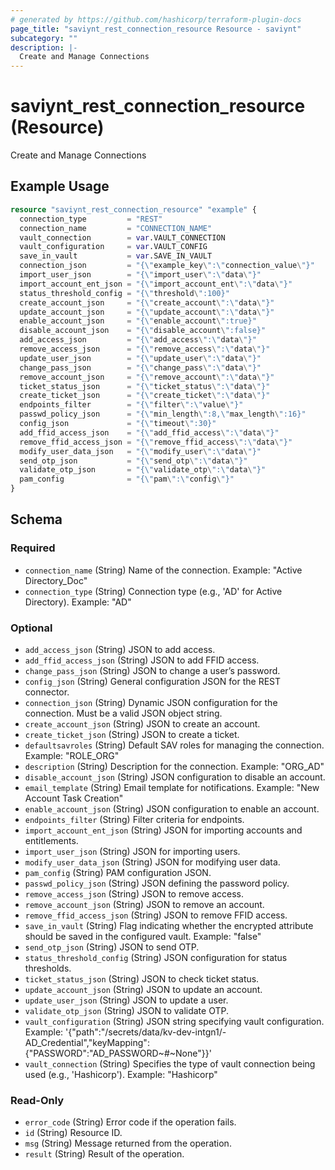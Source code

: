```yaml
---
# generated by https://github.com/hashicorp/terraform-plugin-docs
page_title: "saviynt_rest_connection_resource Resource - saviynt"
subcategory: ""
description: |-
  Create and Manage Connections
---
```


# saviynt_rest_connection_resource (Resource)

Create and Manage Connections

## Example Usage

```terraform
resource "saviynt_rest_connection_resource" "example" {
  connection_type         = "REST"
  connection_name         = "CONNECTION_NAME"
  vault_connection        = var.VAULT_CONNECTION
  vault_configuration     = var.VAULT_CONFIG
  save_in_vault           = var.SAVE_IN_VAULT
  connection_json         = "{\"example_key\":\"connection_value\"}"
  import_user_json        = "{\"import_user\":\"data\"}"
  import_account_ent_json = "{\"import_account_ent\":\"data\"}"
  status_threshold_config = "{\"threshold\":100}"
  create_account_json     = "{\"create_account\":\"data\"}"
  update_account_json     = "{\"update_account\":\"data\"}"
  enable_account_json     = "{\"enable_account\":true}"
  disable_account_json    = "{\"disable_account\":false}"
  add_access_json         = "{\"add_access\":\"data\"}"
  remove_access_json      = "{\"remove_access\":\"data\"}"
  update_user_json        = "{\"update_user\":\"data\"}"
  change_pass_json        = "{\"change_pass\":\"data\"}"
  remove_account_json     = "{\"remove_account\":\"data\"}"
  ticket_status_json      = "{\"ticket_status\":\"data\"}"
  create_ticket_json      = "{\"create_ticket\":\"data\"}"
  endpoints_filter        = "{\"filter\":\"value\"}"
  passwd_policy_json      = "{\"min_length\":8,\"max_length\":16}"
  config_json             = "{\"timeout\":30}"
  add_ffid_access_json    = "{\"add_ffid_access\":\"data\"}"
  remove_ffid_access_json = "{\"remove_ffid_access\":\"data\"}"
  modify_user_data_json   = "{\"modify_user\":\"data\"}"
  send_otp_json           = "{\"send_otp\":\"data\"}"
  validate_otp_json       = "{\"validate_otp\":\"data\"}"
  pam_config              = "{\"pam\":\"config\"}"
}
```

<!-- schema generated by tfplugindocs -->
## Schema

### Required

- `connection_name` (String) Name of the connection. Example: "Active Directory_Doc"
- `connection_type` (String) Connection type (e.g., 'AD' for Active Directory). Example: "AD"

### Optional

- `add_access_json` (String) JSON to add access.
- `add_ffid_access_json` (String) JSON to add FFID access.
- `change_pass_json` (String) JSON to change a user’s password.
- `config_json` (String) General configuration JSON for the REST connector.
- `connection_json` (String) Dynamic JSON configuration for the connection. Must be a valid JSON object string.
- `create_account_json` (String) JSON to create an account.
- `create_ticket_json` (String) JSON to create a ticket.
- `defaultsavroles` (String) Default SAV roles for managing the connection. Example: "ROLE_ORG"
- `description` (String) Description for the connection. Example: "ORG_AD"
- `disable_account_json` (String) JSON configuration to disable an account.
- `email_template` (String) Email template for notifications. Example: "New Account Task Creation"
- `enable_account_json` (String) JSON configuration to enable an account.
- `endpoints_filter` (String) Filter criteria for endpoints.
- `import_account_ent_json` (String) JSON for importing accounts and entitlements.
- `import_user_json` (String) JSON for importing users.
- `modify_user_data_json` (String) JSON for modifying user data.
- `pam_config` (String) PAM configuration JSON.
- `passwd_policy_json` (String) JSON defining the password policy.
- `remove_access_json` (String) JSON to remove access.
- `remove_account_json` (String) JSON to remove an account.
- `remove_ffid_access_json` (String) JSON to remove FFID access.
- `save_in_vault` (String) Flag indicating whether the encrypted attribute should be saved in the configured vault. Example: "false"
- `send_otp_json` (String) JSON to send OTP.
- `status_threshold_config` (String) JSON configuration for status thresholds.
- `ticket_status_json` (String) JSON to check ticket status.
- `update_account_json` (String) JSON to update an account.
- `update_user_json` (String) JSON to update a user.
- `validate_otp_json` (String) JSON to validate OTP.
- `vault_configuration` (String) JSON string specifying vault configuration. Example: '{"path":"/secrets/data/kv-dev-intgn1/-AD_Credential","keyMapping":{"PASSWORD":"AD_PASSWORD~#~None"}}'
- `vault_connection` (String) Specifies the type of vault connection being used (e.g., 'Hashicorp'). Example: "Hashicorp"

### Read-Only

- `error_code` (String) Error code if the operation fails.
- `id` (String) Resource ID.
- `msg` (String) Message returned from the operation.
- `result` (String) Result of the operation.
